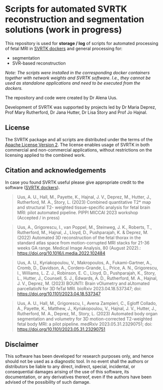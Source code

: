 Scripts for automated SVRTK reconstruction and segmentation solutions (work in progress)
====================

This repository is used for **storage / log** of scripts for automated  processing of fetal MRI in [SVRTK dockers](https://hub.docker.com/r/fetalsvrtk/) and general processing for:
- segmentation
- SVR-based reconstruction

_Note: The scripts were installed in the corresponding docker containers together with network weights and SVRTK software. I.e., they cannot be used as standalone applications and need to be executed from the dockers._  

The repository and code were created by Dr Alena Uus.    


Development of SVRTK was supported by projects led by Dr Maria Deprez, Prof Mary Rutherford, Dr Jana Hutter, Dr Lisa Story and Prof Jo Hajnal.


License
-------

The SVRTK package and all scripts are distributed under the terms of the
[Apache License Version 2](http://www.apache.org/licenses/LICENSE-2.0). The license enables usage of SVRTK in both commercial and non-commercial applications, without restrictions on the licensing applied to the combined work.


Citation and acknowledgements
-----------------------------

In case you found SVRTK useful please give appropriate credit to the software ([SVRTK dockers](https://hub.docker.com/r/fetalsvrtk/)).

> Uus, A. U., Hall, M., Payette, K., Hajnal, J. V., Deprez, M., Hutter, J., Rutherford, M. A., Story, L. (2023) Combined quantitative T2* map and structural T2- weighted tissue-specific analysis for fetal brain MRI: pilot automated pipeline. PIPPI MICCAI 2023 workshop (Accepted / in press)

> Uus, A., Grigorescu, I., van Poppel, M., Steinweg, J. K., Roberts, T., Rutherford, M., Hajnal, J., Lloyd, D., Pushparajah, K. & Deprez, M. (2022) Automated 3D reconstruction of the fetal thorax in the standard atlas space from motion-corrupted MRI stacks for 21-36 weeks GA range. Medical Image Analysis, 80 (August 2022).: https://doi.org/10.1016/j.media.2022.102484

> Uus, A. U., Kyriakopoulou, V., Makropoulos, A., Fukami-Gartner, A., Cromb, D., Davidson, A., Cordero-Grande, L., Price, A. N., Grigorescu, I., Williams, L. Z. J., Robinson, E. C., Lloyd, D., Pushparajah, K., Story, L., Hutter, J., Counsell, S. J., Edwards, A. D., Rutherford, M. A., Hajnal, J. V., Deprez, M. (2023) BOUNTI: Brain vOlumetry and aUtomated parcellatioN for 3D feTal MRI. bioRxiv 2023.04.18.537347; doi: https://doi.org/10.1101/2023.04.18.537347

> Uus, A. U., Hall, M., Grigorescu, I., Avena Zampieri, C., Egloff Collado, A., Payette, K., Matthew, J., Kyriakopoulou, V., Hajnal, J. V., Hutter, J., Rutherford, M. A., Deprez, M., Story, L. (2023) Automated body organ segmentation and volumetry for 3D motion-corrected T2-weighted fetal body MRI: a pilot pipeline. medRxiv 2023.05.31.23290751; doi: https://doi.org/10.1101/2023.05.31.23290751


Disclaimer
-------

This software has been developed for research purposes only, and hence should not be used as a diagnostic tool. In no event shall the authors or distributors be liable to any direct, indirect, special, incidental, or consequential damages arising of the use of this software, its documentation, or any derivatives thereof, even if the authors have been advised of the possibility of such damage.


